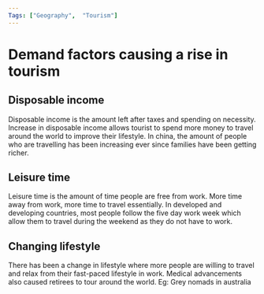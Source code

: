 ```yaml
---
Tags: ["Geography",  "Tourism"]
---
```

 # Demand factors causing a rise in tourism
 
 ## Disposable income
 
 Disposable income is the amount left after taxes and spending on necessity. 
 Increase in disposable income allows tourist to spend more money to travel around the world to improve their lifestyle.
In china, the amount of people who are travelling has been increasing ever since families have been getting richer.

## Leisure time
Leisure time is the amount of time people are free from work. More time away from work, more time to travel essentially.
In developed and developing countries, most people follow the five day work week which allow them to travel during the weekend as they do not have to work.

## Changing lifestyle
There has been a change in lifestyle where more people are willing to travel and relax from their fast-paced lifestyle in work.
Medical advancements also caused retirees to tour around the world. Eg: Grey nomads in australia